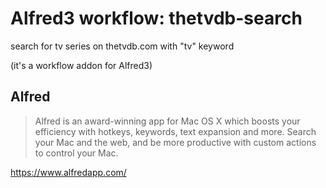 # Alfred3 workflow: thetvdb-search

search for tv series on thetvdb.com with "tv" keyword

(it's a workflow addon for Alfred3)

## Alfred

>Alfred is an award-winning app for Mac OS X which boosts your efficiency with hotkeys, keywords, text expansion and more. Search your Mac and the web, and be more productive with custom actions to control your Mac.

https://www.alfredapp.com/
